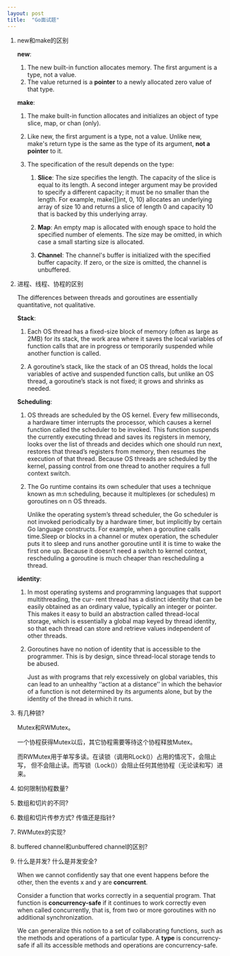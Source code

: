 ```yaml
---
layout: post
title:  "Go面试题"
---
```


1. new和make的区别

    **new**: 
    1. The new built-in function allocates memory. The first
    argument is a type, not a value.
    2. The value returned is a **pointer** to a newly allocated zero value
    of that type.

    **make**:
    1. The make built-in function allocates and initializes an object of type
        slice, map, or chan (only). 
        
    2. Like new, the first argument is a type, not a value. Unlike
        new, make's return type is the same as the type of its
        argument, **not a pointer** to it. 
        
    3. The specification of the result depends on the type: 
       1. **Slice**: The size specifies the length. The capacity of the
        slice is equal to its length. A second integer argument may be
        provided to specify a different capacity; it must be no
        smaller than the length. For example, make([]int, 0, 10)
        allocates an underlying array of size 10 and returns a slice
        of length 0 and capacity 10 that is backed by this underlying
        array.
        
       2. **Map**: An empty map is allocated with enough space to
        hold the specified number of elements. The size may be
        omitted, in which case a small starting size is allocated.
        
       3. **Channel**: The channel's buffer is initialized with the
        specified buffer capacity. If zero, or the size is omitted,
        the channel is unbuffered.

    
2. 进程、线程、协程的区别

    The differences between threads and goroutines are essentially quantitative, not qualitative.
    
    **Stack**: 
    1. Each OS thread has a fixed-size block of memory (often as large
        as 2MB) for its stack, the work area where it saves the local
        variables of function calls that are in progress or temporarily
        suspended while another function is called.
    
    2. A goroutine’s stack, like the stack of an OS thread, holds the local
        variables of active and suspended function calls, but unlike an OS
        thread, a goroutine’s stack is not fixed; it grows and shrinks as
        needed.
    
    **Scheduling**: 
    1. OS threads are scheduled by the OS kernel. Every few
        milliseconds, a hardware timer interrupts the processor, which
        causes a kernel function called the scheduler to be invoked. This
        function suspends the currently executing thread and saves its
        registers in memory, looks over the list of threads and decides
        which one should run next, restores that thread’s registers from
        memory, then resumes the execution of that thread. Because OS
        threads are scheduled by the kernel, passing control from one
        thread to another requires a full context switch.
        
    2. The Go runtime contains its own scheduler that uses a technique
        known as m:n scheduling, because it multiplexes (or schedules) m
        goroutines on n OS threads.
        
        Unlike the operating system’s thread scheduler, the Go scheduler is not invoked periodically
        by a hardware timer, but implicitly by certain Go language constructs. For example, when a
        goroutine calls time.Sleep or blocks in a channel or mutex operation, the scheduler puts it to
        sleep and runs another goroutine until it is time to wake the first one up. Because it doesn’t
        need a switch to kernel context, rescheduling a goroutine is much cheaper than rescheduling a
        thread.
        
    **identity**:
    1. In most operating systems and programming languages that
        support multithreading, the cur- rent thread has a distinct identity
        that can be easily obtained as an ordinary value, typically an integer
        or pointer. This makes it easy to build an abstraction called
        thread-local storage, which is essentially a global map keyed by
        thread identity, so that each thread can store and retrieve values
        independent of other threads.
        
    2. Goroutines have no notion of identity that is accessible to the
        programmer. This is by design, since thread-local storage tends to be
        abused.
        
        Just as with programs that rely excessively on global
        variables, this can lead to an unhealthy ‘‘action at a distance’’ in
        which the behavior of a function is not determined by its arguments
        alone, but by the identity of the thread in which it runs.
    
3. 有几种锁?

   Mutex和RWMutex。
   
   一个协程获得Mutex以后，其它协程需要等待这个协程释放Mutex。
   
   而RWMutex用于单写多读。在读锁（调用RLock()）占用的情况下，会阻止写，
   但不会阻止读。而写锁（Lock()）会阻止任何其他协程（无论读和写）进来。
   
4. 如何限制协程数量?
5. 数组和切片的不同?
6. 数组和切片传参方式? 传值还是指针?
7. RWMutex的实现?
8. buffered channel和unbuffered channel的区别?
9. 什么是并发? 什么是并发安全?

    When we cannot confidently say that one event happens before the
    other, then the events x and y are **concurrent**.
    
    Consider a function that works correctly in a sequential
    program. That function is **concurrency-safe** if it continues to
    work correctly even when called concurrently, that is, from two or
    more goroutines with no additional synchronization.

    We can generalize this notion to a set of collaborating functions,
    such as the methods and operations of a particular type. A
    **type** is concurrency-safe if all its accessible methods and
    operations are concurrency-safe.
